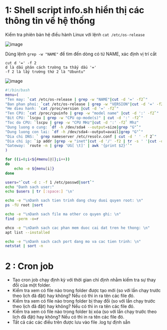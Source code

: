 # 1: Shell script info.sh hiển thị các thông tin về hệ thống
  Kiểm tra phiên bản hệ điều hành Linux với lệnh `cat /etc/os-release`
  
  ![image](https://user-images.githubusercontent.com/54978467/135122088-92982128-dcc5-4050-9ad5-bd1718354538.png)
  
  Dùng lệnh `grep -w "NAME"` để tìm đến dòng có từ NAME, xác định vị trí cắt
  ```
  cut d '=' -f 2 
  d là dấu phân cách trường ta thấy dấu '='
  -f 2 là lấy trường thứ 2 là "Ubuntu"
  
  ```
  
  ![image](https://user-images.githubusercontent.com/54978467/135123355-b986f1b4-e00f-476c-9a03-ef2c9319f76a.png)
  
  ```bash
  #!/bin/bash
  menu=(
  "Ten may: `cat /etc/os-release | grep -w "NAME"|cut -d '=' -f2`"
  "Ban phan phoi: `cat /etc/os-release | grep -w "VERSION"|cut -d '=' -f2`"
  "He dieu hanh: `cat /proc/version |cut -d '=' -f2`"
  "Ten CPU: `cat /proc/cpuinfo | grep -w "model name" |cut -d ':' -f2`"
  "Bit CPU: `lscpu | grep -w "CPU op-mode(s)" | cut -d ':' -f2`"
  "Toc do CPU: `lscpu | grep -w "CPU MHz"|cut -d ':' -f2` Mhz"
  "Dung luong o cung: `df -h /dev/sda4 --output=size|grep "G"`" 
  "Dung luong con lai: `df -h /dev/sda4--output=avail|grep "G"`"
  "Dia chi DNS: ` grep nameserver /etc/resolv.conf | cut -d ' ' -f 2`"
  "Dia chi ip: `ip addr |grep -w "inet"|cut -d '/' -f2 | tr -s ' '|cut -d ' ' -f3`"
  "Gateway: `route -n | grep 'UG[ \t]' | awk '{print $2}'`"
  )
  
  for ((i=0;i<${#menu[@]};i++))
  do
      echo -e ${menu[i]} 
  done
  
  users="`cut -d : -f 1 /etc/passwd|sort`"
  echo "Danh sach user:"
  echo $users | tr [:space:] '\n'

  echo -e "\nDanh sach tien trinh dang chay duoi quyen root: \n"
  ps -fU root |sort
  
  echo -e "\nDanh sach file ma other co quyen ghi: \n"
  find -perm -o=r

  ehco -e "\nDanh sach cac phan mem duoc cai dat tren he thong: \n"
  apt list --installed
  
  echo -e "\nDanh sach cach port dang mo va cac tien trinh: \n"
  netstat | sort -n
  
  ```

# 2 : Cron job
  - Tạo cron job chạy định kỳ với thời gian chỉ định nhằm kiểm tra sự thay đổi của một folder.   
  - Kiểm tra xem có file nào trong folder được tạo mới (so với lần chạy trước theo lịch đã đặt) hay không? Nếu có thì in ra tên các file đó.   
  - Kiểm tra xem có file nào trong folder bị thay đổi (so với lần chạy trước theo lịch đã đặt) hay không? Nếu có thì in ra tên các file đó.   
  - Kiểm tra xem có file nào trong folder bị xóa (so với lần chạy trước theo lịch đã đặt) hay không? Nếu có thì in ra tên các file đó.
  - Tất cả các các điều trên được lưu vào file .log tự định sẵn
